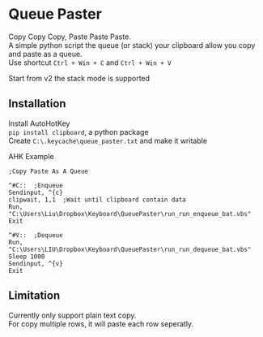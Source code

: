 
Queue Paster
============


Copy Copy Copy, Paste Paste Paste.  
A simple python script the queue (or stack) your clipboard allow you copy and paste as a queue.  
Use shortcut `Ctrl + Win + C` and `Ctrl + Win + V`  

Start from v2 the stack mode is supported


Installation
------------

Install AutoHotKey  
`pip install clipboard`, a python package  
Create `C:\.keycache\queue_paster.txt` and make it writable  

AHK Example
``` 
;Copy Paste As A Queue

^#C::  ;Enqueue
Sendinput, ^{c}
clipwait, 1,1  ;Wait until clipboard contain data
Run, "C:\Users\Liu\Dropbox\Keyboard\QueuePaster\run_run_enqueue_bat.vbs"
Exit

^#V::  ;Dequeue
Run, "C:\Users\LIU\Dropbox\Keyboard\QueuePaster\run_run_dequeue_bat.vbs"
Sleep 1000
Sendinput, ^{v}
Exit
```


Limitation
----------

Currently only support plain text copy.  
For copy multiple rows, it will paste each row seperatly.  
